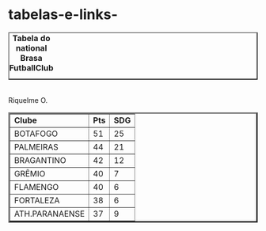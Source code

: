 # tabelas-e-links-
<!DOCTYPE html> 
 <html lang="pt-br"> 
 <head> 
     <meta charset="UTF-8"> 
     <metameta http-equiv="X-UA-Compatible" content="IE=edge"> 
     <meta name="viewport" content="width=device-width, initial-scale=1.0"> 
     <title>TABELINHA</title> 
 </head> 
 <body></body> 
 <table border="2"> 
     <caption> 
        <strong> 
Tabela do national Brasa FutballClub 
        </strong> 
     </caption> 
     <table border="3"> 
<br
     <tr> 
         <td><strong>Clube</strong></td> 
         <td><strong>Pts</strong></td> 
         <td><strong>SDG</strong></td> 
     </tr> 
     <tr> 
         <td>BOTAFOGO</td> 
         <td>51</td>  
         <td>25</td> 
     </tr> 
     <tr> 
         <td>PALMEIRAS</td> 
         <td>44</td> 
         <td>21</td> 
     </tr> 
     <tr> 
          <td>BRAGANTINO</td> 
         <td>42</td> 
         <td>12</td> 
     </tr> 
     <tr> 
          <td>GRÊMIO</td> 
         <td>40</td> 
         <td>7</td> 
     </tr> 
     <tr> 
          <td>FLAMENGO</td> 
         <td>40</td> 
         <td>6</td> 
     </tr> 
     <tr> 
          <td>FORTALEZA</td> 
         <td>38</td> 
         <td>6</td> 
     </tr> 
     <tr> 
          <td>ATH.PARANAENSE</td> 
         <td>37</td> 
         <td>9</td> 
     </tr> 
     <footer> Riquelme O.  </footer> 
 </table> 
 </body> 
 </html>
